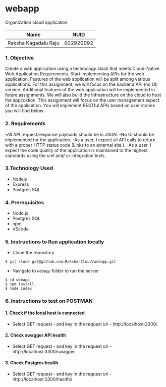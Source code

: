 # webapp

Organization cloud application 

<table>
    <thead>
      <tr>
        <th>Name</th>
        <th>NUID</th>
      </tr>
    </thead>
    <tbody>
          <tr>
            <td>Raksha Kagadalu Raju</td>
            <td>002920092</td>
        </tr>
    </tbody>
</table>


### 1. Objective

Create a web application using a technology stack that meets Cloud-Native Web Application Requirements. Start implementing APIs for the web application. Features of the web application will be split among various applications. For this assignment, we will focus on the backend API (no UI) service. Additional features of the web application will be implemented in future assignments. We will also build the infrastructure on the cloud to host the application. This assignment will focus on the user management aspect of the application. You will implement RESTful APIs based on user stories you will find below.


### 2. Requirements

-All API request/response payloads should be in JSON.
-No UI should be implemented for the application.
-As a user, I expect all API calls to return with a proper HTTP status code (Links to an external site.).
-As a user, I expect the code quality of the application is maintained to the highest standards using the unit and/  or integration tests.

### 3.Technology Used


- Nodejs
- Express
- Postgres SQL

### 4. Prerequisites


- Node.js
- Postgres SQL
- npm
- VScode


### 5. Instructions to Run application locally
- Clone the repository

```
$ git clone git@github.com:Raksha-Cloud/webapp.git
```

- Navigate to `webapp` folder to run the server


```
$ cd webapp
$ npm install
$ node index
```


### 6. Instructions to test on POSTMAN

#### 1. Check if the local host is connected
- Select GET request - and key in the request url - http://localhost:3300/

#### 2. Check swagger API health
- Select GET request - and key in the request url - http://localhost:3300/swagger

#### 3. Check Postgres health
- Select GET request - and key in the request url - http://localhost:3300/healthz
  

